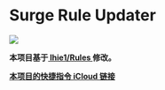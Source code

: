 # Surge Rule Updater

![](https://raw.githubusercontent.com/linzx91/Shortcuts/master/Images/Rules_Updater_01.jpeg)

**本项目基于[ lhie1/Rules ](https://github.com/lhie1/Rules)修改。**

[**本项目的快捷指令 iCloud 链接**](https://www.icloud.com/shortcuts/dd3ca46f6fc64d6092580ffb1edabdb8)